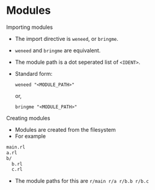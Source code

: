# Modules

Importing modules

- The import directive is `weneed`, or `bringme`.
- `weneed` and `bringme` are equivalent.
- The module path is a dot seperated list of `<IDENT>`.
- Standard form:

  ```redditlang
  weneed "<MODULE_PATH>"
  ```

  or,

  ```redditlang
  bringme "<MODULE_PATH>"
  ```

Creating modules

- Modules are created from the filesystem
- For example
```txt
main.rl
a.rl
b/
  b.rl
  c.rl
```
- The module paths for this are `r/main r/a r/b.b r/b.c`
